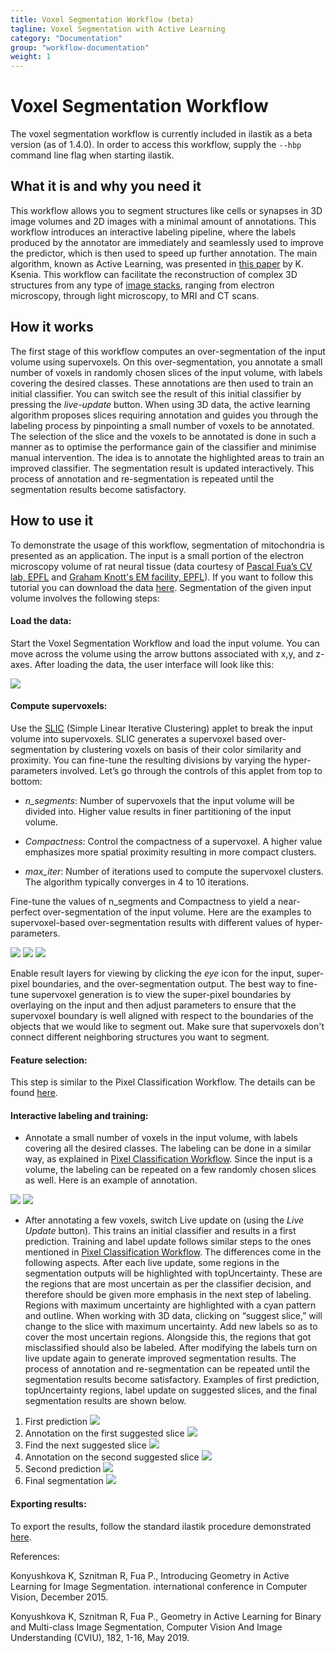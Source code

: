 ```yaml
---
title: Voxel Segmentation Workflow (beta)
tagline: Voxel Segmentation with Active Learning
category: "Documentation"
group: "workflow-documentation"
weight: 1
---
```

# Voxel Segmentation Workflow

The voxel segmentation workflow is currently included in ilastik as a beta version (as of 1.4.0).
In order to access this workflow, supply the `--hbp` command line flag when starting ilastik.

## What it is and why you need it

This workflow allows you to segment structures like cells or synapses in 3D image volumes and 2D images with a minimal amount of annotations. 
This workflow introduces an interactive labeling pipeline, where the labels produced by the annotator are immediately and seamlessly used to improve the predictor, which is then used to speed up further annotation. 
The main algorithm, known as Active Learning, was presented in [this paper](http://openaccess.thecvf.com/content_iccv_2015/papers/Konyushkova_Introducing_Geometry_in_ICCV_2015_paper.pdf) by K. Ksenia.
This workflow can facilitate the reconstruction of complex 3D structures from any type of [image stacks](https://arxiv.org/abs/1606.09029), ranging from electron microscopy, through light microscopy, to MRI and CT scans.


## How it works


The first stage of this workflow computes an over-segmentation of the input volume using supervoxels. 
On this over-segmentation, you annotate a small number of voxels in randomly chosen slices of the input volume, with labels covering the desired classes. 
These annotations are then used to train an initial classifier. 
You can switch see the result of this initial classifier by pressing the _live-update_ button.
When using 3D data, the active learning algorithm proposes slices requiring annotation and guides you through the labeling process by pinpointing a small number of voxels to be annotated.
The selection of the slice and the voxels to be annotated is done in such a manner as to optimise the performance gain of the classifier and minimise manual intervention. 
The idea is to annotate the highlighted areas to train an improved classifier.
The segmentation result is updated interactively. 
This process of annotation and re-segmentation is repeated until the segmentation results become satisfactory.

## How to use it

To demonstrate the usage of this workflow, segmentation of mitochondria is presented as an application. 
The input is a small portion of the electron microscopy volume of rat neural tissue (data courtesy of [Pascal Fua’s CV lab, EPFL](https://www.epfl.ch/labs/cvlab/) and [Graham Knott's EM facility, EPFL](https://www.epfl.ch/research/facilities/biological-electron-microscopy/)).
If you want to follow this tutorial you can download the data [here](https://data.ilastik.org/hipp-train-data-smaller.h5).
Segmentation of the given input volume involves the following steps:

#### Load the data:
Start the Voxel Segmentation Workflow and load the input volume. 
You can move across the volume using the arrow buttons associated with x,y, and z-axes. 
After loading the data, the user interface will look like this:

<a href="./fig/data_input_applet_raw.png" data-toggle="lightbox"><img src="./fig/data_input_applet_raw.png" class="img-responsive" /></a>


#### Compute supervoxels:
Use the [SLIC](https://infoscience.epfl.ch/record/149300) (Simple Linear Iterative Clustering) applet to break the input volume into supervoxels. 
SLIC generates a supervoxel based over-segmentation by clustering voxels on basis of their color similarity and proximity. 
You can fine-tune the resulting divisions by varying the hyper-parameters involved. 
Let’s go through the controls of this applet from top to bottom:

- _n_segments_: Number of supervoxels that the input volume will be divided into. 
Higher value results in finer partitioning of the input volume.

- _Compactness_: Control the compactness of a supervoxel. 
A higher value emphasizes more spatial proximity resulting in more compact clusters.

- _max_iter_: Number of iterations used to compute the supervoxel clusters. 
The algorithm typically converges in 4 to 10 iterations.

Fine-tune the values of n_segments and Compactness to yield a near-perfect over-segmentation of the input volume. 
Here are the examples to supervoxel-based over-segmentation results with different values of hyper-parameters.

<a href="./fig/slic_500_p4.png" data-toggle="lightbox"><img src="./fig/slic_500_p4.png" class="img-responsive" /></a>
<a href="./fig/slic_1900_p4.png" data-toggle="lightbox"><img src="./fig/slic_1900_p4.png" class="img-responsive" /></a>
<a href="./fig/slic_1900_p2.png" data-toggle="lightbox"><img src="./fig/slic_1900_p2.png" class="img-responsive" /></a>

Enable result layers for viewing by clicking the _eye_ icon for the input, super-pixel boundaries, and the over-segmentation output. 
The best way to fine-tune supervoxel generation is to view the super-pixel boundaries by overlaying on the input and then adjust parameters to ensure that the supervoxel boundary is well aligned with respect to the boundaries of the objects that we would like to segment out.
Make sure that supervoxels don't connect different neighboring structures you want to segment.


#### Feature selection:
This step is similar to the Pixel Classification Workflow. 
The details can be found [here]({{site.baseurl}}/documentation/pixelclassification/pixelclassification.html).


#### Interactive labeling and training:

- Annotate a small number of voxels in the input volume, with labels covering all the desired classes. 
The labeling can be done in a similar way, as explained in [Pixel Classification Workflow](https://www.ilastik.org/documentation/pixelclassification/pixelclassification.html). 
Since the input is a volume, the labeling can be repeated on a few randomly chosen slices as well. 
Here is an example of annotation.

<a href="./fig/annotate_init.png" data-toggle="lightbox"><img src="./fig/annotate_init.png" class="img-responsive" /></a>
<a href="./fig/annotate_init_supervoxels_overlaid.png" data-toggle="lightbox"><img src="./fig/annotate_init_supervoxels_overlaid.png" class="img-responsive" /></a>

- After annotating a few voxels, switch Live update on (using the _Live Update_ button). 
This trains an initial classifier and results in a first prediction. 
Training and label update follows similar steps to the ones mentioned in [Pixel Classification Workflow]({{site.baseurl}}/documentation/pixelclassification/pixelclassification.html). 
The differences come in the following aspects. 
After each live update, some regions in the segmentation outputs will be highlighted with topUncertainty. 
These are the regions that are most uncertain as per the classifier decision, and therefore should be given more emphasis in the next step of labeling. 
Regions with maximum uncertainty are highlighted with a cyan pattern and outline.
When working with 3D data, clicking on “suggest slice,” will change to the slice with maximum uncertainty. 
Add new labels so as to cover the most uncertain regions. 
Alongside this, the regions that got misclassified should also be labeled. 
After modifying the labels turn on live update again to generate improved segmentation results. 
The process of annotation and re-segmentation can be repeated until the segmentation results become satisfactory. 
Examples of first prediction, topUncertainty regions, label update on suggested slices, and the final segmentation results are shown below.

1. First prediction
<a href="./fig/first_prediction.png" data-toggle="lightbox"><img src="./fig/first_prediction.png" class="img-responsive" /></a>
2. Annotation on the first suggested slice
<a href="./fig/first_prediction_label_0.png" data-toggle="lightbox"><img src="./fig/first_prediction_label_0.png" class="img-responsive" /></a>
3. Find the next suggested slice
<a href="./fig/first_prediction_suggested_slice_1.png" data-toggle="lightbox"><img src="./fig/first_prediction_suggested_slice_1.png" class="img-responsive" /></a>
4. Annotation on the second suggested slice
<a href="./fig/first_prediction_label_1.png" data-toggle="lightbox"><img src="./fig/first_prediction_label_1.png" class="img-responsive" /></a>
5. Second prediction
<a href="./fig/second_prediction.png" data-toggle="lightbox"><img src="./fig/second_prediction.png" class="img-responsive" /></a>
6. Final segmentation
<a href="./fig/final_segmentation.png" data-toggle="lightbox"><img src="./fig/final_segmentation.png" class="img-responsive" /></a>


#### Exporting results:

To export the results, follow the standard ilastik procedure demonstrated [here]({{site.baseurl}}/documentation/basics/export.html).


References:

Konyushkova K, Sznitman R, Fua P., Introducing Geometry in Active Learning for Image Segmentation. international conference in Computer Vision, December 2015.

Konyushkova K, Sznitman R, Fua P., Geometry in Active Learning for Binary and Multi-class Image Segmentation, Computer Vision And Image Understanding (CVIU), 182, 1-16, May 2019.
